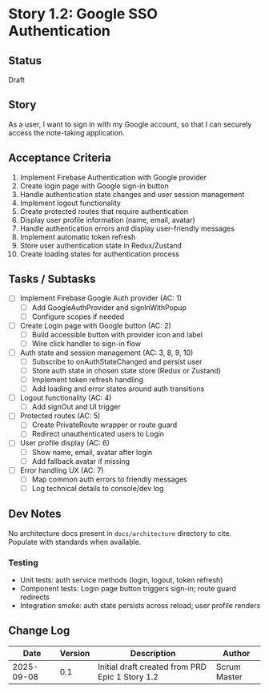 # Story 1.2: Google SSO Authentication

## Status
Draft

## Story
As a user,
I want to sign in with my Google account,
so that I can securely access the note-taking application.

## Acceptance Criteria
1. Implement Firebase Authentication with Google provider
2. Create login page with Google sign-in button
3. Handle authentication state changes and user session management
4. Implement logout functionality
5. Create protected routes that require authentication
6. Display user profile information (name, email, avatar)
7. Handle authentication errors and display user-friendly messages
8. Implement automatic token refresh
9. Store user authentication state in Redux/Zustand
10. Create loading states for authentication process

## Tasks / Subtasks
- [ ] Implement Firebase Google Auth provider (AC: 1)
  - [ ] Add GoogleAuthProvider and signInWithPopup
  - [ ] Configure scopes if needed
- [ ] Create Login page with Google button (AC: 2)
  - [ ] Build accessible button with provider icon and label
  - [ ] Wire click handler to sign-in flow
- [ ] Auth state and session management (AC: 3, 8, 9, 10)
  - [ ] Subscribe to onAuthStateChanged and persist user
  - [ ] Store auth state in chosen state store (Redux or Zustand)
  - [ ] Implement token refresh handling
  - [ ] Add loading and error states around auth transitions
- [ ] Logout functionality (AC: 4)
  - [ ] Add signOut and UI trigger
- [ ] Protected routes (AC: 5)
  - [ ] Create PrivateRoute wrapper or route guard
  - [ ] Redirect unauthenticated users to Login
- [ ] User profile display (AC: 6)
  - [ ] Show name, email, avatar after login
  - [ ] Add fallback avatar if missing
- [ ] Error handling UX (AC: 7)
  - [ ] Map common auth errors to friendly messages
  - [ ] Log technical details to console/dev log

## Dev Notes
No architecture docs present in `docs/architecture` directory to cite. Populate with standards when available.

### Testing
- Unit tests: auth service methods (login, logout, token refresh)
- Component tests: Login page button triggers sign-in; route guard redirects
- Integration smoke: auth state persists across reload; user profile renders

## Change Log
| Date | Version | Description | Author |
| ---- | ------- | ----------- | ------ |
| 2025-09-08 | 0.1 | Initial draft created from PRD Epic 1 Story 1.2 | Scrum Master |



